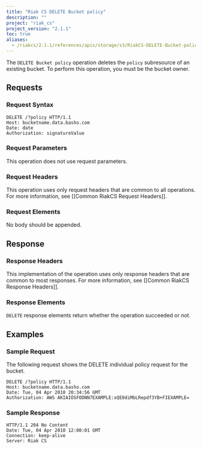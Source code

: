```yaml
---
title: "Riak CS DELETE Bucket policy"
description: ""
project: "riak_cs"
project_version: "2.1.1"
toc: true
aliases:
  - /riakcs/2.1.1/references/apis/storage/s3/RiakCS-DELETE-Bucket-policy
---
```


The `DELETE Bucket policy` operation deletes the `policy` subresource of an existing bucket. To perform this operation, you must be the bucket owner.

## Requests

### Request Syntax

```
DELETE /?policy HTTP/1.1
Host: bucketname.data.basho.com
Date: date
Authorization: signatureValue

```

### Request Parameters

This operation does not use request parameters.

### Request Headers

This operation uses only request headers that are common to all operations. For more information, see [[Common RiakCS Request Headers]].

### Request Elements

No body should be appended.

## Response

### Response Headers

This implementation of the operation uses only response headers that are common to most responses. For more information, see [[Common RiakCS Response Headers]].

### Response Elements

`DELETE` response elements return whether the operation succeeded or not.

## Examples

### Sample Request

The following request shows the DELETE individual policy request for the bucket.

```
DELETE /?policy HTTP/1.1
Host: bucketname.data.basho.com
Date: Tue, 04 Apr 2010 20:34:56 GMT
Authorization: AWS AKIAIOSFODNN7EXAMPLE:xQE0diMbLRepdf3YB+FIEXAMPLE=

```

### Sample Response

```
HTTP/1.1 204 No Content
Date: Tue, 04 Apr 2010 12:00:01 GMT
Connection: keep-alive
Server: Riak CS
```
